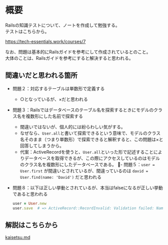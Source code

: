 # 概要

Railsの知識テストについて、ノートを作成して勉強する。  
テストはこちらから。  

https://tech-essentials.work/courses/7  

なお、問題は基本的にRailsガイドを参考にして作成されているとのこと。  
大体のことは、Railsガイドを参考にすると解決すると思われる。  

## 間違いだと思われる箇所

- 問題２：対応するテーブルは単数形で定義する
  - ○となっているが、×だと思われる
- 問題３：Railsではデータベースのテーブル名を探索するときにモデルのクラス名を複数形にした名前で探索する
  - 間違いではないが、個人的には紛らわしい気がする。
  - なぜなら、`User.all`と書いて探索できるという意味で、モデルのクラス名そのまま（つまり単数形）で探索できると解釈すると、この問題は×と回答してしまうから。
  - 代案：ActiveRecordを使うと、`User.all`といった形で記述することによりデータベースを取得できるが、この際にアクセスしているのはモデルのクラス名を複数形にしたデータベースである。
- 問題５：`user = User.first` が間違いとされているが、間違っているのは `david = User.find(name: 'David')` だと思われる
- 問題８：以下は正しい挙動とされているが、本当はfalseになるが正しい挙動であると思われる

    ```rb
    user = User.new
    user.save  # => ActiveRecord::RecordInvalid: Validation failed: Name can't be blank
    ```

## 解説はこちらから

[kaisetsu.md](kaisetsu.md)
